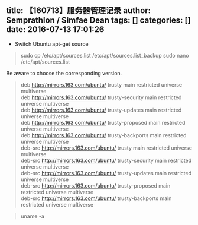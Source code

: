 title: 【160713】服务器管理记录
author: Semprathlon / Simfae Dean
tags: []
categories: []
date: 2016-07-13 17:01:26
---
- Switch Ubuntu apt-get source
> sudo cp /etc/apt/sources.list /etc/apt/sources.list_backup
> sudo nano /etc/apt/sources.list

  Be aware to choose the corresponding version.

  > deb http://mirrors.163.com/ubuntu/ trusty main restricted universe multiverse  
  > deb http://mirrors.163.com/ubuntu/ trusty-security main restricted universe multiverse  
  > deb http://mirrors.163.com/ubuntu/ trusty-updates main restricted universe multiverse  
  > deb http://mirrors.163.com/ubuntu/ trusty-proposed main restricted universe multiverse  
  > deb http://mirrors.163.com/ubuntu/ trusty-backports main restricted universe multiverse  
  > deb-src http://mirrors.163.com/ubuntu/ trusty main restricted universe multiverse  
  > deb-src http://mirrors.163.com/ubuntu/ trusty-security main restricted universe multiverse  
  > deb-src http://mirrors.163.com/ubuntu/ trusty-updates main restricted universe multiverse  
  > deb-src http://mirrors.163.com/ubuntu/ trusty-proposed main restricted universe multiverse  
  > deb-src http://mirrors.163.com/ubuntu/ trusty-backports main restricted universe multiverse  

> uname -a

